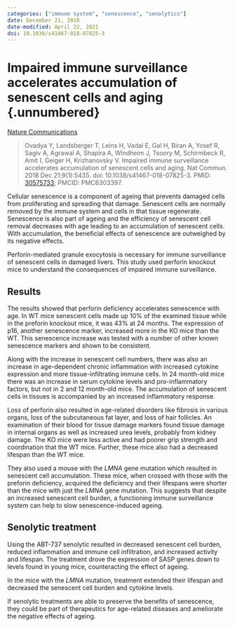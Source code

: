 ```yaml
---
categories: ["immune system", "senescence", "senolytics"] 
date: December 21, 2018
date-modified: April 22, 2021
doi: 10.1038/s41467-018-07825-3
---
```


# Impaired immune surveillance accelerates accumulation of senescent cells and aging {.unnumbered}

[Nature Communications](https://www.nature.com/articles/s41467-018-07825-3)

> Ovadya Y, Landsberger T, Leins H, Vadai E, Gal H, Biran A, Yosef R, Sagiv A,
> Agrawal A, Shapira A, Windheim J, Tsoory M, Schirmbeck R, Amit I, Geiger H,
> Krizhanovsky V. Impaired immune surveillance accelerates accumulation of
> senescent cells and aging. Nat Commun. 2018 Dec 21;9(1):5435. doi:
> 10.1038/s41467-018-07825-3. PMID:
> [30575733](https://pubmed.ncbi.nlm.nih.gov/30575733); PMCID: PMC6303397.

Cellular senescence is a component of ageing that prevents damaged cells from
proliferating and spreading that damage. Senescent cells are normally removed by
the immune system and cells in that tissue regenerate. Senescence is also part
of ageing and the efficiency of senescent cell removal decreases with age
leading to an accumulation of senescent cells. With accumulation, the
beneficial effects of senescence are outweighed by its negative effects.

Perforin-mediated granule exocytosis is necessary for immune surveillance of
senescent cells in damaged livers. This study used perforin knockout mice to
understand the consequences of impaired immune surveillance.

## Results

The results showed that perforin deficiency accelerates senescence with age. In
WT mice senescent cells made up 10% of the examined tissue while in the preforin
knockout mice, it was 43% at 24 months. The expression of p16, another
senescence marker, increased more in the KO mice than the WT. This senescence
increase was tested with a number of other known senescence markers and shown to
be consistent.

Along with the increase in senescent cell numbers, there was also an increase in
age-dependent chronic inflammation with increased cytokine expression and
more tissue-infiltrating immune cells. In 24 month-old mice there was an
increase in serum cytokine levels and pro-inflammatory factors, but not in 2 and
12 month-old mice. The accumulation of senescent cells in tissues is accompanied
by an increased inflammatory response.

Loss of perforin also resulted in age-related disorders like fibrosis in various
organs, loss of the subcutaneous fat layer, and loss of hair follicles. An
examination of their blood for tissue damage markers found tissue damage in
internal organs as well as increased urea levels, probably from kidney damage.
The KO mice were less active and had poorer grip strength and coordination that
the WT mice. Further, these mice also had a decreased lifespan than the WT mice.

They also used a mouse with the *LMNA* gene mutation which resulted in
senescent cell accumulation. These mice, when crossed with those with the
preforin deficiency, acquired the deficiency and their lifespans were shorter
than the mice with just the *LMNA* gene mutation. This suggests that despite an
increased senescent cell burden, a functioning immune surveillance system can
help to slow senescence-induced ageing.

## Senolytic treatment

Using the ABT-737 senolytic resulted in decreased senescent cell burden, reduced
inflammation and immune cell infiltration, and increased activity and lifespan.
The treatment drove the expression of SASP genes down to levels found in young
mice, counteracting the effect of ageing.

In the mice with the *LMNA* mutation, treatment extended their lifespan and
decreased the senescent cell burden and cytokine levels.

If senolytic treatments are able to preserve the benefits of senescence, they
could be part of therapeutics for age-related diseases and ameliorate the
negative effects of ageing.

